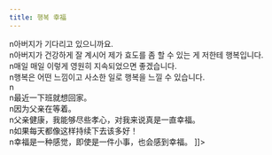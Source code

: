 ```yaml
---
title: 행복 幸福
---
```


<p>n아버지가 기다리고 있으니까요.<br />n아버지가 건강하게 잘 계시어 제가 효도를 좀 할 수 있는 게 저한테 행복입니다.<br />n매일 매일 이렇게 영원히 지속되었으면 좋겠습니다.<br />n행복은 어떤 느낌이고 사소한 일로 행복을 느낄 수 있습니다.<br />n<br />n最近一下班就想回家。<br />n因为父亲在等着。<br />n父亲健康，我能够尽些孝心，对我来说真是一直幸福。<br />n如果每天都像这样持续下去该多好！<br />n幸福是一种感觉，即使是一件小事，也会感到幸福。 ]]&gt;</p>

